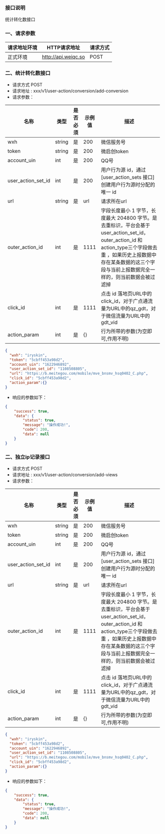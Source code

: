 ### 接口说明
统计转化数接口<br>

### 一、请求参数

请求地址环境	|HTTP请求地址|请求方式
---|---|---
正式环境	|http://api.weiqc.so| POST

### 二、统计转化数接口
- 请求方式 POST
- 请求地址 : xxx/v1/user-action/conversion/add-conversion
- 请求参数：

名称 | 类型 | 是否必须 | 示例值 | 描述
---|---|---|--- |---
wxh|string|是|200|微信服务号
token|string|是|200|微启创token
account_uin|int|是|200|QQ号
user_action_set_id|int|是|200|用户行为源 id，通过 [user_action_sets 接口] 创建用户行为源时分配的唯一 id
url|string|是|url|请求所在url
outer_action_id|int|是|1111|字段长度最小 1 字节，长度最大 204800 字节。是去重标识，平台会基于user_action_set_id，outer_action_id 和action_type三个字段做去重 ，如果历史上报数据中存在某条数据的这三个字段与当前上报数据完全一样的，则当前数据会被过滤掉
click_id|int|是|1111|点击 id 落地页URL中的click_id，对于广点通流量为URL中的qz_gdt，对于微信流量为URL中的gdt_vid
action_param|int|是|{}|行为所带的参数(为空即可,作用不明)

```json
{
  "wxh": "iryskin",
  "token": "5cbff453a98d2",
  "account_uin": "1622946892",
  "user_action_set_id": "1108508805",
  "url": "https://b.meitegou.com/mobile/mve_bnsmv_hsq0402_C.php",
  "click_id": "5cbff453a98d2",
  "action_param":{}
}
```
- 响应的参数如下：

```json
{
    "success": true,
    "data": {
        "status": true,
        "message": "操作成功!",
        "code": 200,
        "data": null
    }
}
```



### 二、独立ip记录接口
- 请求方式 POST
- 请求地址 : xxx/v1/user-action/conversion/add-views
- 请求参数：

名称 | 类型 | 是否必须 | 示例值 | 描述
---|---|---|--- |---
wxh|string|是|200|微信服务号
token|string|是|200|微启创token
account_uin|int|是|200|QQ号
user_action_set_id|int|是|200|用户行为源 id，通过 [user_action_sets 接口] 创建用户行为源时分配的唯一 id
url|string|是|url|请求所在url
outer_action_id|int|是|1111|字段长度最小 1 字节，长度最大 204800 字节。是去重标识，平台会基于user_action_set_id，outer_action_id 和action_type三个字段做去重 ，如果历史上报数据中存在某条数据的这三个字段与当前上报数据完全一样的，则当前数据会被过滤掉
click_id|int|是|1111|点击 id 落地页URL中的click_id，对于广点通流量为URL中的qz_gdt，对于微信流量为URL中的gdt_vid
action_param|int|是|{}|行为所带的参数(为空即可,作用不明)

```json
{
  "wxh": "iryskin",
  "token": "5cbff453a98d2",
  "account_uin": "1622946892",
  "user_action_set_id": "1108508805",
  "url": "https://b.meitegou.com/mobile/mve_bnsmv_hsq0402_C.php",
  "click_id": "5cbff453a98d2",
  "action_param":{}
}
```
- 响应的参数如下：

```json
{
    "success": true,
    "data": {
        "status": true,
        "message": "操作成功!",
        "code": 200,
        "data": null
    }
}
```

